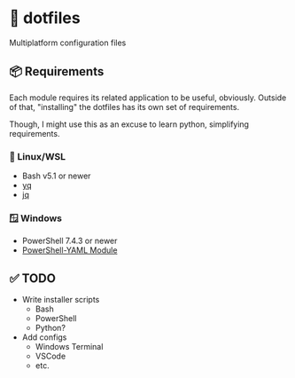 # 🧬 dotfiles

Multiplatform configuration files

## 📦 Requirements

Each module requires its related application to be useful, obviously.  Outside
of that, "installing" the dotfiles has its own set of requirements.

Though, I might use this as an excuse to learn python, simplifying requirements.

### 🐧 Linux/WSL

- Bash v5.1 or newer
- [yq](https://github.com/mikefarah/yq)
- [jq](https://github.com/jqlang/jq)

### 🪟 Windows

- PowerShell 7.4.3 or newer
- [PowerShell-YAML Module](https://github.com/cloudbase/powershell-yaml)

## ✅ TODO

- Write installer scripts
  - Bash
  - PowerShell
  - Python?
- Add configs
  - Windows Terminal
  - VSCode
  - etc.
